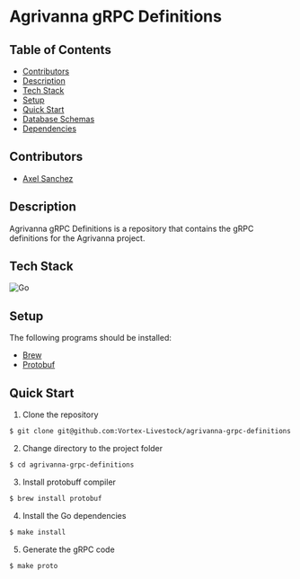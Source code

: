# Agrivanna gRPC Definitions

## Table of Contents

- [Contributors](#contributors)
- [Description](#description)
- [Tech Stack](#tech-stack)
- [Setup](#setup)
- [Quick Start](#quick-start)
- [Database Schemas](#database-schemas)
- [Dependencies](#dependencies)

## Contributors

- [Axel Sanchez](https://github.com/Axeloooo)

## Description

Agrivanna gRPC Definitions is a repository that contains the gRPC definitions for the Agrivanna project.

## Tech Stack

![Go](https://img.shields.io/badge/Go-00ADD8.svg?style=for-the-badge&logo=Go&logoColor=white)

## Setup

The following programs should be installed:

- [Brew](https://brew.sh/)
- [Protobuf](https://grpc.io/docs/protoc-installation/)

## Quick Start

1. Clone the repository

```bash
$ git clone git@github.com:Vortex-Livestock/agrivanna-grpc-definitions.git
```

2. Change directory to the project folder

```bash
$ cd agrivanna-grpc-definitions
```

3. Install protobuff compiler

```bash
$ brew install protobuf
```

4. Install the Go dependencies

```bash
$ make install
```

5. Generate the gRPC code

```bash
$ make proto
```

